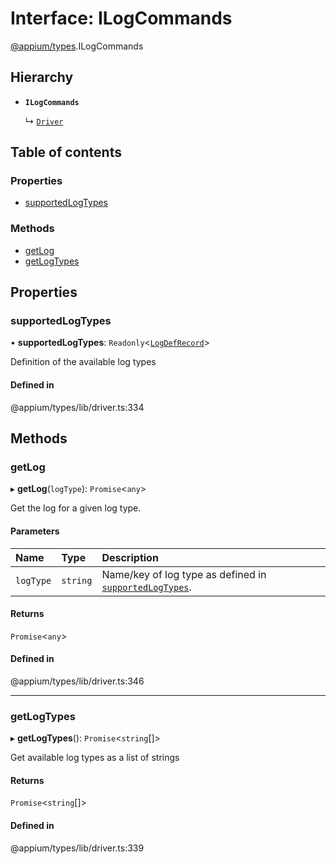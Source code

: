 # Interface: ILogCommands

[@appium/types](../modules/appium_types.md).ILogCommands

## Hierarchy

- **`ILogCommands`**

  ↳ [`Driver`](appium_types.Driver.md)

## Table of contents

### Properties

- [supportedLogTypes](appium_types.ILogCommands.md#supportedlogtypes)

### Methods

- [getLog](appium_types.ILogCommands.md#getlog)
- [getLogTypes](appium_types.ILogCommands.md#getlogtypes)

## Properties

### supportedLogTypes

• **supportedLogTypes**: `Readonly`<[`LogDefRecord`](../modules/appium_types.md#logdefrecord)\>

Definition of the available log types

#### Defined in

@appium/types/lib/driver.ts:334

## Methods

### getLog

▸ **getLog**(`logType`): `Promise`<`any`\>

Get the log for a given log type.

#### Parameters

| Name | Type | Description |
| :------ | :------ | :------ |
| `logType` | `string` | Name/key of log type as defined in [`supportedLogTypes`](appium_types.ILogCommands.md#supportedlogtypes). |

#### Returns

`Promise`<`any`\>

#### Defined in

@appium/types/lib/driver.ts:346

___

### getLogTypes

▸ **getLogTypes**(): `Promise`<`string`[]\>

Get available log types as a list of strings

#### Returns

`Promise`<`string`[]\>

#### Defined in

@appium/types/lib/driver.ts:339
